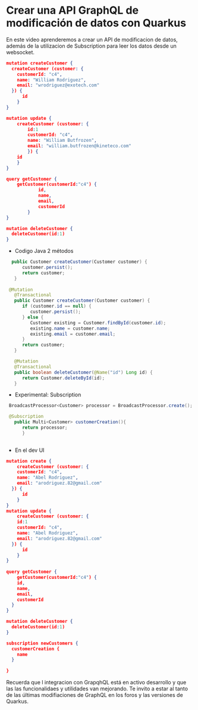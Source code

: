 # Crear una API GraphQL de modificación de datos con Quarkus

En este video aprenderemos a crear un API de modificacion de datos, además de 
la utilizacion de Subscription para leer los datos desde un websocket.

```json
mutation createCustomer {
  createCustomer (customer: {
    customerId: "c4",
    name: "William Rodriguez",
    email: "wrodriguez@exotech.com"
  }) {
	  id
	}
}

mutation update {
    createCustomer (customer: {
        id:1
        customerId: "c4",
        name: "William Butfrozen",
        email: "william.butfrozen@kineteco.com"
        }) {
    id
    }
}

query getCustomer {
    getCustomer(customerId:"c4") {
            id,
            name,
            email,
            customerId
        }
}

mutation deleteCustomer {
  deleteCustomer(id:1)
}
```

* Codigo Java 2 métodos

```java
  public Customer createCustomer(Customer customer) {
      customer.persist();
      return customer;
   }
   
 @Mutation
   @Transactional
   public Customer createCustomer(Customer customer) {
      if (customer.id == null) {
         customer.persist();
      } else {
         Customer existing = Customer.findById(customer.id);
         existing.name = customer.name;
         existing.email = customer.email;
      }
      return customer;
   }

   @Mutation
   @Transactional
   public boolean deleteCustomer(@Name("id") Long id) {
      return Customer.deleteById(id);
   }
```

* Experimental: Subscription

```java
 BroadcastProcessor<Customer> processor = BroadcastProcessor.create();

 @Subscription
   public Multi<Customer> customerCreation(){
      return processor;
      }
      
```

* En el dev UI
```json
mutation create { 
	createCustomer (customer: {
    customerId: "c4",
    name: "Abel Rodriguez",
    email: "arodriguez.82@gmail.com"
  }) {
	  id
	}
}
mutation update { 
	createCustomer (customer: {
    id:1
    customerId: "c4",
    name: "Abel Rodriguez",
    email: "arodriguez.82@gmail.com"
  }) {
	  id
	}
}
    
query getCustomer {
	getCustomer(customerId:"c4") {
    id,
    name,
    email,
    customerId
  }
}

mutation deleteCustomer {
  deleteCustomer(id:1)
}

subscription newCustomers {
  customerCreation {
    name
  }
  
}
```

Recuerda que l integracion con GrapqhQL está en activo desarrollo y que las las funcionalidaes
y utilidades van mejorando. Te invito a estar al tanto de las últimas modifiaciones de GraphQL
en los foros y las versiones de Quarkus.
